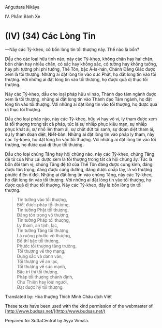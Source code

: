 Aṅguttara Nikāya

IV. Phẩm Bánh Xe

# (IV) (34) Các Lòng Tin

—Này các Tỷ-kheo, có bốn lòng tin tối thượng này. Thế nào là bốn?

Dầu cho các loại hữu tình nào, này các Tỷ-kheo, không chân hay hai chân, bốn chân hay nhiều chân, có sắc hay không sắc, có tưởng hay không tưởng, hay phi tưởng phi phi tưởng, Thế Tôn, bậc A-la-hán, Chánh Ðẳng Giác được xem là tối thượng. Những ai đặt lòng tin vào đức Phật, họ đặt lòng tin vào tối thượng. Với những ai đặt lòng tin vào tối thượng, họ được quả dị thục tối thượng.

Này các Tỷ-kheo, dầu cho loại pháp hữu vi nào, Thánh đạo tám ngành được xem là tối thượng, những ai đặt lòng tin vào Thánh đạo Tám ngành, họ đặt lòng tin vào tối thượng. Với những ai đặt lòng tin vào tối thượng, họ được quả dị thục tối thượng.

Dầu cho loại pháp nào, này các Tỷ-kheo, hữu vi hay vô vi, ly tham được xem là tối thượng trong tất cả pháp, tức là sự nhiếp phục kiêu mạn, sự nhiếp phục khát ái, sự nhổ lên tham ái, sự chặt đứt tái sanh, sự đoạn diệt tham ái, sự ly tham đoạn diệt, Niết-bàn. Những ai đặt lòng tin vào pháp ly tham, này các Tỷ-kheo, họ đặt lòng tin vào tối thượng. Với những ai đặt lòng tin vào tối thượng, họ được quả dị thục tối thượng.

Dầu cho loại chúng Tăng hay hội chúng nào, này các Tỷ-kheo, chúng Tăng đệ tử của Như Lai được xem là tối thượng trong tất cả hội chúng ấy. Tức là bốn đôi tám vị, chúng Tăng đệ tử của Thế Tôn đáng được cung kính, đáng được tôn trọng, đáng được cúng dường, đáng được chắp tay, là vô thượng phước điền ở đời. Những ai đặt lòng tin vào chúng Tăng, này các Tỷ-kheo, họ đặt lòng tin vào tối thượng. Với những ai đặt lòng tin vào tối thượng, họ được quả dị thục tối thượng. Này các Tỷ-kheo, đây là bốn lòng tin tối thượng.

> Tin tưởng vào tối thượng,  
> Biết được pháp tối thượng,  
> Tin tưởng Phật tối thượng,  
> Ðáng tôn trọng vô thượng,  
> Tin tưởng Pháp tối thượng,  
> Ly tham, an tịnh, lạc,  
> Tin tưởng Tăng tối thượng,  
> Là ruộng phước vô thượng,  
> Bố thí bậc tối thượng,  
> Phước tối thượng tăng trưởng,  
> Tối thượng về thọ mạng,  
> Dung sắc và danh văn,  
> Tối thượng về an lạc,  
> Tối thượng về sức mạnh,  
> Bậc trí thí tối thượng,  
> Pháp tối thượng chánh định,  
> Chư Thiên hay loài người,  
> Ðạt được hỷ tối thượng.

Translated by: Hòa thượng Thích Minh Châu dịch Việt

These texts have been used with the kind permission of the webmaster of [http://www.budsas.net/](http://www.budsas.net/)

Prepared for SuttaCentral by Ayya Vimala.